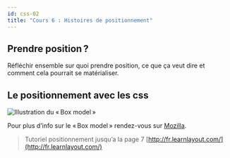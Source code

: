 ```yaml
---
id: css-02
title: "Cours 6 : Histoires de positionnement"
---
```


## Prendre position ?

Réfléchir ensemble sur quoi prendre position, ce que ça veut dire et comment cela pourrait se matérialiser.
## Le positionnement avec les css

![Illustration du « Box model »](https://mdn.mozillademos.org/files/8685/boxmodel-3)

Pour plus d’info sur le « Box model » rendez-vous sur [Mozilla](https://developer.mozilla.org/en-US/docs/Web/CSS/box_model).

> Tutoriel positionnement jusqu’a la page 7 [http://fr.learnlayout.com/](http://fr.learnlayout.com/)
